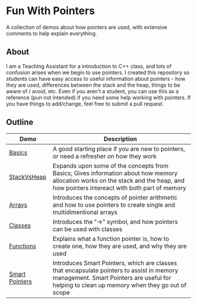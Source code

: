 # Fun With Pointers

A collection of demos about how pointers are used, with extensive comments to help explain everything.

## About

I am a Teaching Assistant for a introduction to C++ class, and lots of confusion arises when we begin to use pointers. I created this repository so students can have easy access to useful information about pointers - how they are used, differences between the stack and the heap, things to be aware of / avoid, etc. Even if you aren't a student, you can use this as a reference (pun not intended) if you need some help working with pointers. If you have things to add/change, feel free to submit a pull request.

## Outline
|Demo|Description|
|----|----|
|[Basics](./FunWithPointers/Basics)|A good starting place if you are new to pointers, or need a refresher on how they work|
|[StackVsHeap](./FunWithPointers/StackVsHeap)|Expands upon some of the concepts from Basics; Gives information about how memory allocation works on the stack and the heap, and how pointers intereact with both part of memory|
|[Arrays](./FunWithPointers/Arrays)|Introduces the concepts of pointer arithmetic and how to use pointers to create single and multidimentional arrays|
|[Classes](./FunWithPointers/Classes)|Introduces the "->" symbol, and how pointers can be used with classes|
|[Functions](./FunWithPointers/Functions)|Explains what a function pointer is, how to create one, how they are used, and why they are used|
|[Smart Pointers](./FunWithPointers/SmartPointers)|Introduces Smart Pointers, which are classes that encapsulate pointers to assist in memory management. Smart Pointers are useful for helping to clean up memory when they go out of scope|